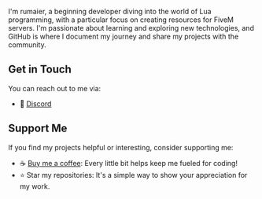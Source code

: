 I'm rumaier, a beginning developer diving into the world of Lua programming, with a particular focus on creating resources for FiveM servers. I'm passionate about learning and exploring new technologies, and GitHub is where I document my journey and share my projects with the community.

## Get in Touch

You can reach out to me via:
- 💬 [Discord](https://discordapp.com/users/608002727703740488)

## Support Me
If you find my projects helpful or interesting, consider supporting me:
- ☕️ [Buy me a coffee](https://ko-fi.com/rumaier): Every little bit helps keep me fueled for coding!
- ⭐️ Star my repositories: It's a simple way to show your appreciation for my work.

<!---
rumaier/rumaier is a ✨ special ✨ repository because its `README.md` (this file) appears on your GitHub profile.
You can click the Preview link to take a look at your changes.
--->
